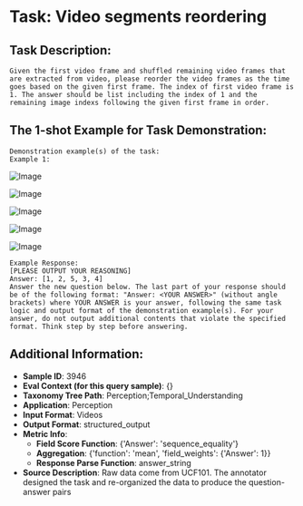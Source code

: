 # Task: Video segments reordering

## Task Description:

```
Given the first video frame and shuffled remaining video frames that are extracted from video, please reorder the video frames as the time goes based on the given first frame. The index of first video frame is 1. The answer should be list including the index of 1 and the remaining image indexs following the given first frame in order.
```

## The 1-shot Example for Task Demonstration:

```
Demonstration example(s) of the task:
Example 1:
```

![Image](Bowling0001.png)

![Image](Bowling0002.png)

![Image](Bowling0004.png)

![Image](Bowling0005.png)

![Image](Bowling0003.png)

```
Example Response:
[PLEASE OUTPUT YOUR REASONING]
Answer: [1, 2, 5, 3, 4]
Answer the new question below. The last part of your response should be of the following format: "Answer: <YOUR ANSWER>" (without angle brackets) where YOUR ANSWER is your answer, following the same task logic and output format of the demonstration example(s). For your answer, do not output additional contents that violate the specified format. Think step by step before answering.
```

## Additional Information:

- **Sample ID**: 3946
- **Eval Context (for this query sample)**: {}
- **Taxonomy Tree Path**: Perception;Temporal_Understanding
- **Application**: Perception
- **Input Format**: Videos
- **Output Format**: structured_output
- **Metric Info**:
  - **Field Score Function**: {'Answer': 'sequence_equality'}
  - **Aggregation**: {'function': 'mean', 'field_weights': {'Answer': 1}}
  - **Response Parse Function**: answer_string
- **Source Description**: Raw data come from UCF101. The annotator designed the task and re-organized the data to produce the question-answer pairs
